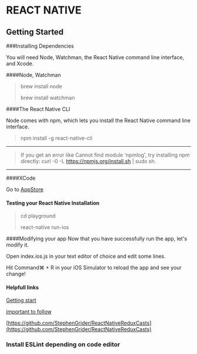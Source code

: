 # REACT NATIVE

## Getting Started 

###Installing Dependencies

You will need Node, Watchman, the React Native command line interface, and Xcode.

####Node, Watchman

>  brew install node
>
>  brew install watchman

####The React Native CLI

Node comes with npm, which lets you install the React Native command line interface.

>npm install -g react-native-cli

---

>If you get an error like Cannot find module 'npmlog', try installing npm directly: curl -0 -L https://npmjs.org/install.sh | sudo sh.

---

####XCode

Go to [AppStore](https://itunes.apple.com/us/app/xcode/id497799835?mt=12)

#### Testing your React Native Installation

>cd playground
>
>react-native run-ios

####Modifying your app 
Now that you have successfully run the app, let's modify it.

Open index.ios.js in your text editor of choice and edit some lines.

Hit Command⌘ + R in your iOS Simulator to reload the app and see your change!

#### Helpfull links

[Getting start](https://facebook.github.io/react-native/docs/getting-started.html)

[important to follow](https://github.com/facebook/react-native)

[https://github.com/StephenGrider/ReactNativeReduxCasts](https://github.com/StephenGrider/ReactNativeReduxCasts)


### Install ESLint depending on code editor